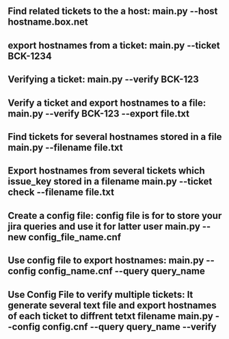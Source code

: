 

Find related tickets to the a host:
    main.py --host hostname.box.net
------------

export hostnames from a ticket:
    main.py --ticket BCK-1234
------------

Verifying a ticket:
    main.py --verify BCK-123
------------

Verify a ticket and export hostnames to a file:
    main.py --verify BCK-123 --export file.txt
------------

Find tickets for several hostnames stored in a file
    main.py --filename file.txt
------------

Export hostnames from several tickets which issue_key stored in a filename
    main.py --ticket check --filename file.txt
------------

Create a config file:
config file is for to store your jira queries and use it for latter user
    main.py --new config_file_name.cnf
------------

Use config file to export hostnames:
    main.py --config config_name.cnf --query query_name
------------

Use Config File to verify multiple tickets: It generate several text file and export hostnames of each ticket to diffrent tetxt filename
    main.py --config config.cnf --query query_name --verify
------------
